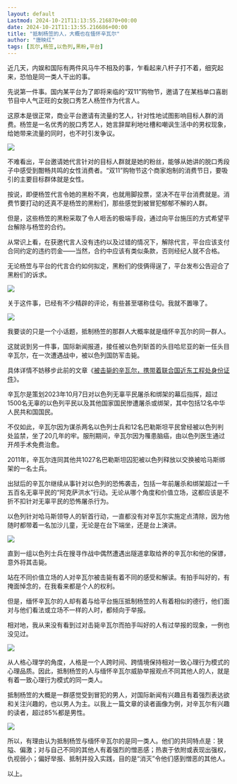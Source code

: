 ```yaml
---
layout: default
Lastmod: 2024-10-21T11:13:55.216870+00:00
date: 2024-10-21T11:13:55.216686+00:00
title: "抵制杨笠的人，大概也在愐怀辛瓦尔"
author: "唐映红"
tags: [瓦尔,杨笠,以色列,黑粉,平台]
---
```


近几天，内娱和国际有两件风马牛不相及的事，乍看起来八杆子打不着，细究起来，恐怕是同一类人干出的事。

先说第一件事。国内某平台为了即将来临的“双11”购物节，邀请了在某档单口喜剧节目中人气正旺的女脱口秀艺人杨笠作为代言人。

这原本是很正常，商业平台邀请有流量的艺人，针对性地试图影响目标人群的消费。杨笠是一名优秀的脱口秀艺人，她言辞犀利地吐槽和嘲讽生活中的男权现象，给她带来流量的同时，也不时引发争议。

![](https://images.weserv.nl/?url=https%3A//mmbiz.qpic.cn/mmbiz_jpg/uo2bG31fhFA4N6ze6HTA4D1FZNIrSs6ibHYfDtrZl770WY1sLcOm4zg01zq7utFnhrktVkVLmmws32f25W6Graw/640%3Fwx_fmt%3Djpeg)

不难看出，平台邀请她代言针对的目标人群就是她的粉丝，能够从她讲的脱口秀段子中感受到酣畅共鸣的女性消费者。“双11”购物节这个商家炮制的消费节日，要吸引的主要目标群体就是女性。

按说，即便杨笠代言令她的黑粉不爽，也就用脚投票，坚决不在平台消费就是。消费节要打动的还真不是杨笠的黑粉们，那些感觉到被冒犯郁郁不解的人群。

但是，这些杨笠的黑粉采取了令人咂舌的极端手段，通过向平台施压的方式希望平台解除与杨笠的合约。

从常识上看，在获邀代言人没有违约以及过错的情况下，解除代言，平台应该支付合同约定的违约罚金——当然，合约中应该有类似条款，否则经纪人就不合格。

无论杨笠与平台的代言合约如何拟定，黑粉们的伎俩得逞了，平台发布公告迎合了黑粉们的诉求。

![](https://images.weserv.nl/?url=https%3A//mmbiz.qpic.cn/mmbiz_jpg/uo2bG31fhFA4N6ze6HTA4D1FZNIrSs6ibTppln6O8plA3yyFnm3KOP5o2yPJaEBo8KbKOYwFKZNaOyjrsy6y3gQ/640%3Fwx_fmt%3Djpeg)

关于这件事，已经有不少精辟的评论，有些甚至堪称佳句。我就不置喙了。

  

![](https://images.weserv.nl/?url=https%3A//mmbiz.qpic.cn/mmbiz_jpg/uo2bG31fhFA4N6ze6HTA4D1FZNIrSs6ibqIBM6CNROe7ARqMJXPqyGTthtlIQMXtl3NQ8LyISRTfxcWhfiaKUfTA/640%3Fwx_fmt%3Djpeg)

  

我要谈的只是一个小话题，抵制杨笠的那群人大概率就是缅怀辛瓦尔的同一群人。

  

这就说到另一件事，国际新闻报道，接任被以色列斩首的头目哈尼亚的新一任头目辛瓦尔，在一次遭遇战中，被以色列国防军击毙。

  

具体详情不妨移步此前的文章《[被击毙的辛瓦尔，携带着联合国近东工程处身份证件](https://mp.weixin.qq.com/s?__biz=MzUyNTQ0NjE1NA==&mid=2247488170&idx=1&sn=9b77bf8404678fe032572b4f3613376c&scene=21#wechat_redirect)》。

  

辛瓦尔是策划2023年10月7日对以色列无辜平民屠杀和绑架的幕后指挥，超过1500名无辜的以色列平民以及其他国家国民惨遭屠杀或绑架，其中包括12名中华人民共和国国民。

  

不仅如此，辛瓦尔因为谋杀两名以色列士兵和12名巴勒斯坦平民曾经被以色列判处监禁，坐了20几年的牢。服刑期间，辛瓦尔因为罹患脑癌，由以色列医生通过开颅手术免费治愈。

  

2011年，辛瓦尔连同其他共1027名巴勒斯坦囚犯被以色列释放以交换被哈马斯绑架的一名士兵。

  

出狱后的辛瓦尔继续从事针对以色列的恐怖袭击，包括一年前屠杀和绑架超过一千五百名无辜平民的“阿克萨洪水”行动。无论从哪个角度和价值立场，这都应该是不折不扣针对无辜平民的恐怖屠杀行为。

  

以色列针对哈马斯领导人的斩首行动，一直都没有对辛瓦尔实施定点清除，因为他随时都带着一名加沙儿童，无论是在台下端坐，还是台上演讲。

  

![](https://images.weserv.nl/?url=https%3A//mmbiz.qpic.cn/mmbiz_jpg/uo2bG31fhFCd99SMm0WVbLlf2jkCicxdyrm4QOj4mPFGtgOXt5b8XESAcmu7ltV5nPjz66rSAJFzDL565saPmfQ/640%3Fwx_fmt%3Djpeg)

  

直到一组以色列士兵在搜寻作战中偶然遭遇出隧道拿取给养的辛瓦尔和他的保镖，意外将其击毙。

  

站在不同价值立场的人对辛瓦尔被击毙有着不同的感受和解读。有拍手叫好的，有掩面悼念的，在我看来都是个人的权利。

  

但是，缅怀辛瓦尔的人却有着与给平台施压抵制杨笠的人有着相似的德行，他们面对与他们看法或立场不一样的人时，都倾向于举报。

  

相对地，我从来没有看到过对击毙辛瓦尔而拍手叫好的人有过举报的现象，一例也没见过。

  

![](https://images.weserv.nl/?url=https%3A//mmbiz.qpic.cn/mmbiz_jpg/uo2bG31fhFCd99SMm0WVbLlf2jkCicxdyGFVMAOms6RCUdxDQId7t1dqnjic7UFVQvP7ls4xSqgibfhMJDom1aD5A/640%3Fwx_fmt%3Djpeg)

从人格心理学的角度，人格是一个人跨时间、跨情境保持相对一致心理行为模式的心理品质。因此，抵制杨笠的人与缅怀辛瓦尔威胁举报观点不同其他人的人，就是有着一致心理行为模式的同一类人。

  

抵制杨笠的大概是一群感觉受到冒犯的男人，对国际新闻有兴趣且有着强烈表达欲和关注兴趣的，也以男人为主。以我上一篇文章的读者画像为例，对辛瓦尔有兴趣的读者，超过85%都是男性。

  

![](https://images.weserv.nl/?url=https%3A//mmbiz.qpic.cn/mmbiz_jpg/uo2bG31fhFCd99SMm0WVbLlf2jkCicxdyAL5sKtUe0kiawnibfCg6XwxDrweTjpMC9gSUMqgiboOdI4eoicibo1KF46g/640%3Fwx_fmt%3Djpeg)

所以，有理由认为抵制杨笠与缅怀辛瓦尔的是同一类人。他们的共同特点是：狭隘、偏激；对与自己不同的其他人有着强烈的憎恶感；热衷于依附或表现出强权，仇视弱小；偏好举报、抵制并投入实践，目的是“消灭”令他们感到憎恶的其他人。

  

以上。


